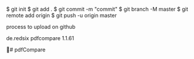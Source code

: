 $ git init
$ git add .
$ git commit -m "commit"
$ git branch -M master
$ git remote add origin <Github-link>
$ git push -u origin master

process to upload on github


<dependency>
    <groupId>de.redsix</groupId>
    <artifactId>pdfcompare</artifactId>
    <version>1.1.61</version>
</dependency>

# pdfCompare
